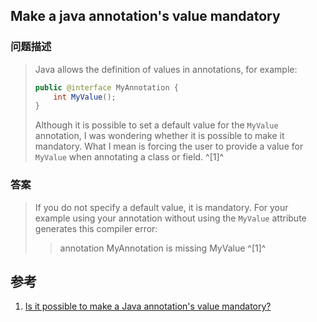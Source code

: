 ## Make a java annotation's value mandatory

### 问题描述

> Java allows the definition of values in annotations, for example:
>
> ```java
> public @interface MyAnnotation {
>     int MyValue();
> }
> ```
>
> Although it is possible to set a default value for the `MyValue` annotation, I was wondering whether it is possible to make it mandatory. What I mean is forcing the user to provide a value for `MyValue` when annotating a class or field. ^[1]^



### 答案

> If you do not specify a default value, it is mandatory. For your example using your annotation without using the `MyValue` attribute generates this compiler error:
>
> > annotation MyAnnotation is missing MyValue ^[1]^



## 参考

1. [Is it possible to make a Java annotation's value mandatory?](https://stackoverflow.com/questions/7070251/is-it-possible-to-make-a-java-annotations-value-mandatory)
